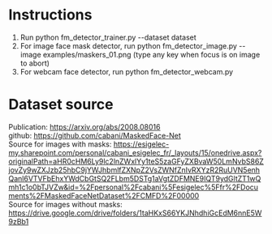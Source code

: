 # Instructions
1. Run python fm_detector_trainer.py --dataset dataset<br />
2. For image face mask detector, run python fm_detector_image.py --image examples/maskers_01.png (type any key when focus is on image to abort)<br />
3. For webcam face detector, run python fm_detector_webcam.py<br />

# Dataset source
Publication: https://arxiv.org/abs/2008.08016<br />
github: https://github.com/cabani/MaskedFace-Net<br />
Source for images with masks: https://esigelec-my.sharepoint.com/personal/cabani_esigelec_fr/_layouts/15/onedrive.aspx?originalPath=aHR0cHM6Ly9lc2lnZWxlYy1teS5zaGFyZXBvaW50LmNvbS86ZjovZy9wZXJzb25hbC9jYWJhbmlfZXNpZ2VsZWNfZnIvRXYzR2RuUVN5enhQanl6VTVFbEhxYWdCbGtSQ2FLbm5DSTg1aVgtZDFMNE9IQT9ydGltZT1wQmh1c1o0bTJVZw&id=%2Fpersonal%2Fcabani%5Fesigelec%5Ffr%2FDocuments%2FMaskedFaceNetDataset%2FCMFD%2F00000<br />
Source for images without masks: https://drive.google.com/drive/folders/1taHKxS66YKJNhdhiGcEdM6nnE5W9zBb1<br />

